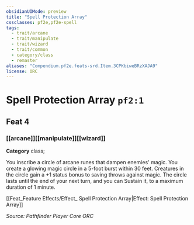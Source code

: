 ```yaml
---
obsidianUIMode: preview
title: "Spell Protection Array"
cssclasses: pf2e,pf2e-spell
tags:
  - trait/arcane
  - trait/manipulate
  - trait/wizard
  - trait/common
  - category/class
  - remaster
aliases: "Compendium.pf2e.feats-srd.Item.3CPKbiweBRzXAJA9"
license: ORC
---
```

# Spell Protection Array `pf2:1`
## Feat 4
### [[arcane]][[manipulate]][[wizard]]

**Category** class; 




You inscribe a circle of arcane runes that dampen enemies' magic. You create a glowing magic circle in a 5-foot burst within 30 feet. Creatures in the circle gain a +1 status bonus to saving throws against magic. The circle lasts until the end of your next turn, and you can Sustain it, to a maximum duration of 1 minute.

[[Feat_Feature Effects/Effect_ Spell Protection Array|Effect: Spell Protection Array]]

*Source: Pathfinder Player Core*
*ORC*